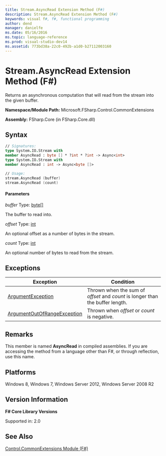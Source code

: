 ```yaml
---
title: Stream.AsyncRead Extension Method (F#)
description: Stream.AsyncRead Extension Method (F#)
keywords: visual f#, f#, functional programming
author: dend
manager: danielfe
ms.date: 05/16/2016
ms.topic: language-reference
ms.prod: visual-studio-dev14
ms.assetid: 773bd38a-22c0-492b-a1d0-b27112003160 
---
```


# Stream.AsyncRead Extension Method (F#)

Returns an asynchronous computation that will read from the stream into the given buffer.

**Namespace/Module Path:** Microsoft.FSharp.Control.CommonExtensions

**Assembly:** FSharp.Core (in FSharp.Core.dll)


## Syntax

```fsharp
// Signatures:
type System.IO.Stream with
member AsyncRead : byte [] * ?int * ?int -> Async<int>
type System.IO.Stream with
member AsyncRead : int -> Async<byte []>

// Usage:
stream.AsyncRead (buffer)
stream.AsyncRead (count)
```

#### Parameters
*buffer*
Type: [byte](https://msdn.microsoft.com/library/17a98430-283a-4ff6-a475-e6999577179d)[[]](https://msdn.microsoft.com/library/def20292-9aae-4596-9275-b94e594f8493)


The buffer to read into.


*offset*
Type: [int](https://msdn.microsoft.com/library/025d5455-3622-4ea5-9573-3ecbd4ee1375)


An optional offset as a number of bytes in the stream.


*count*
Type: [int](https://msdn.microsoft.com/library/025d5455-3622-4ea5-9573-3ecbd4ee1375)


An optional number of bytes to read from the stream.


## Exceptions
|Exception|Condition|
|----|----|
|[ArgumentException](https://msdn.microsoft.com/library/system.argumentexception.aspx)|Thrown when the sum of *offset* and *count* is longer than the buffer length.|
|[ArgumentOutOfRangeException](https://msdn.microsoft.com/library/system.argumentoutofrangeexception.aspx)|Thrown when *offset* or *count* is negative.|

## Remarks
This member is named **AsyncRead** in compiled assemblies. If you are accessing the method from a language other than F#, or through reflection, use this name.


## Platforms
Windows 8, Windows 7, Windows Server 2012, Windows Server 2008 R2


## Version Information
**F# Core Library Versions**

Supported in: 2.0




## See Also
[Control.CommonExtensions Module &#40;F&#35;&#41;](Control.CommonExtensions-Module-%5BFSharp%5D.md)

